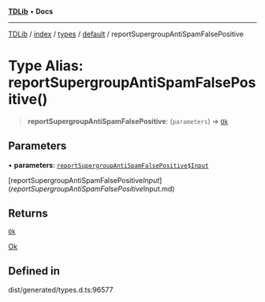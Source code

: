 [**TDLib**](../../../../../../README.md) • **Docs**

***

[TDLib](../../../../../../modules.md) / [index](../../../../../README.md) / [types](../../../README.md) / [default](../README.md) / reportSupergroupAntiSpamFalsePositive

# Type Alias: reportSupergroupAntiSpamFalsePositive()

> **reportSupergroupAntiSpamFalsePositive**: (`parameters`) => [`Ok`](Ok.md)

## Parameters

• **parameters**: [`reportSupergroupAntiSpamFalsePositive$Input`](reportSupergroupAntiSpamFalsePositive$Input.md)

[reportSupergroupAntiSpamFalsePositive$Input](reportSupergroupAntiSpamFalsePositive$Input.md)

## Returns

[`Ok`](Ok.md)

[Ok](Ok.md)

## Defined in

dist/generated/types.d.ts:96577
